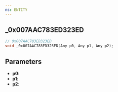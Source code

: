 ```yaml
---
ns: ENTITY
---
```

## _0x007AAC783ED323ED

```c
// 0x007AAC783ED323ED
void _0x007AAC783ED323ED(Any p0, Any p1, Any p2);
```

## Parameters
* **p0**:
* **p1**:
* **p2**:
